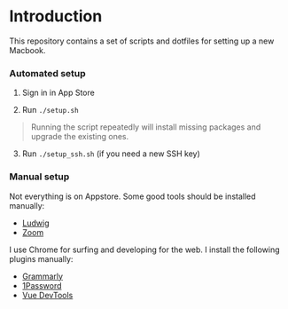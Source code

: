 # Introduction

This repository contains a set of scripts and dotfiles for setting up a new Macbook.

### Automated setup

1. Sign in in App Store

2. Run `./setup.sh`

> Running the script repeatedly will install missing packages and upgrade the existing ones.

3. Run `./setup_ssh.sh` (if you need a new SSH key)

### Manual setup

Not everything is on Appstore. Some good tools should be installed manually:

- [Ludwig](https://ludwig.guru)
- [Zoom](https://zoom.us)

I use Chrome for surfing and developing for the web. I install the following plugins manually:
- [Grammarly](https://chrome.google.com/webstore/detail/grammarly-for-chrome/kbfnbcaeplbcioakkpcpgfkobkghlhen?hl=en)
- [1Password](https://chrome.google.com/webstore/detail/1password-extension-deskt/aomjjhallfgjeglblehebfpbcfeobpgk?hl=en)
- [Vue DevTools](https://chrome.google.com/webstore/detail/vuejs-devtools/nhdogjmejiglipccpnnnanhbledajbpd?hl=en)
